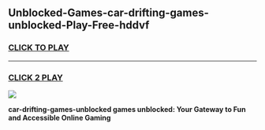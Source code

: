 
## Unblocked-Games-car-drifting-games-unblocked-Play-Free-hddvf
<h3>
<a href="https://premium76.site?title=car-drifting-games-unblocked&ref=19M">CLICK TO PLAY</a></h3>
<hr>

<h3>
<a href="https://premium76.site?title=car-drifting-games-unblocked&ref=19M">CLICK 2 PLAY</a>
  
</h3>

<a href="https://premium76.site?title=car-drifting-games-unblocked&ref=19M"><img src="https://clearcache.store/games.png"></a>


**car-drifting-games-unblocked games unblocked: Your Gateway to Fun and Accessible Online Gaming**
